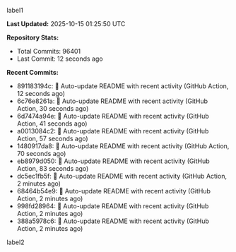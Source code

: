 
label1 
<!-- ACTIVITY_START -->
**Last Updated:** 2025-10-15 01:25:50 UTC

**Repository Stats:**
- Total Commits: 96401
- Last Commit: 12 seconds ago

**Recent Commits:**
- 891183194c: 🤖 Auto-update README with recent activity (GitHub Action, 12 seconds ago)
- 6c76e8261a: 🤖 Auto-update README with recent activity (GitHub Action, 30 seconds ago)
- 6d7474a94e: 🤖 Auto-update README with recent activity (GitHub Action, 41 seconds ago)
- a0013084c2: 🤖 Auto-update README with recent activity (GitHub Action, 57 seconds ago)
- 1480917da8: 🤖 Auto-update README with recent activity (GitHub Action, 70 seconds ago)
- eb8979d050: 🤖 Auto-update README with recent activity (GitHub Action, 83 seconds ago)
- dc5ec1fb5f: 🤖 Auto-update README with recent activity (GitHub Action, 2 minutes ago)
- 68464b54e9: 🤖 Auto-update README with recent activity (GitHub Action, 2 minutes ago)
- 998fd28964: 🤖 Auto-update README with recent activity (GitHub Action, 2 minutes ago)
- 388a5978c6: 🤖 Auto-update README with recent activity (GitHub Action, 2 minutes ago)
<!-- ACTIVITY_END -->

label2
